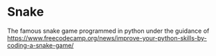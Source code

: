 # Snake
The famous snake game programmed in python under the guidance of https://www.freecodecamp.org/news/improve-your-python-skills-by-coding-a-snake-game/
